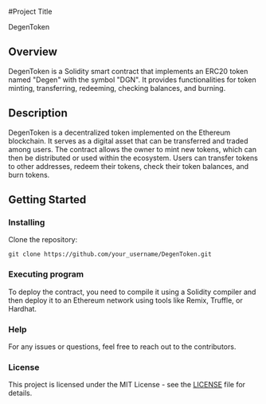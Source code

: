 
#Project Title

DegenToken

## Overview

DegenToken is a Solidity smart contract that implements an ERC20 token named "Degen" with the symbol "DGN". It provides functionalities for token minting, transferring, redeeming, checking balances, and burning.

## Description

DegenToken is a decentralized token implemented on the Ethereum blockchain. It serves as a digital asset that can be transferred and traded among users. The contract allows the owner to mint new tokens, which can then be distributed or used within the ecosystem. Users can transfer tokens to other addresses, redeem their tokens, check their token balances, and burn tokens.

## Getting Started

### Installing

Clone the repository:
```
git clone https://github.com/your_username/DegenToken.git
```

### Executing program

To deploy the contract, you need to compile it using a Solidity compiler and then deploy it to an Ethereum network using tools like Remix, Truffle, or Hardhat.

### Help

For any issues or questions, feel free to reach out to the contributors.


### License

This project is licensed under the MIT License - see the [LICENSE](LICENSE) file for details.

